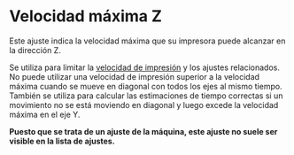 Velocidad máxima Z
====
Este ajuste indica la velocidad máxima que su impresora puede alcanzar en la dirección Z.

Se utiliza para limitar la [velocidad de impresión](../speed/speed_print.md) y los ajustes relacionados. No puede utilizar una velocidad de impresión superior a la velocidad máxima cuando se mueve en diagonal con todos los ejes al mismo tiempo. También se utiliza para calcular las estimaciones de tiempo correctas si un movimiento no se está moviendo en diagonal y luego excede la velocidad máxima en el eje Y.

**Puesto que se trata de un ajuste de la máquina, este ajuste no suele ser visible en la lista de ajustes.**